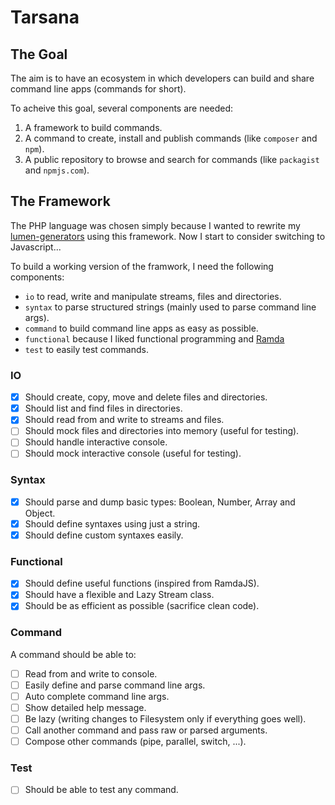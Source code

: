 # Tarsana

## The Goal

The aim is to have an ecosystem in which developers can build and share command line apps (commands for short).

To acheive this goal, several components are needed:

1. A framework to build commands.
2. A command to create, install and publish commands (like `composer` and `npm`).
3. A public repository to browse and search for commands (like `packagist` and `npmjs.com`).

## The Framework

The PHP language was chosen simply because I wanted to rewrite my [lumen-generators](https://github.com/webNeat/lumen-generators) using this framework. Now I start to consider switching to Javascript...

To build a working version of the framwork, I need the following components:

- `io` to read, write and manipulate streams, files and directories.
- `syntax` to parse structured strings (mainly used to parse command line args).
- `command` to build command line apps as easy as possible.
- `functional` because I liked functional programming and [Ramda](http://ramdajs.com)
- `test` to easily test commands.

### IO

- [X] Should create, copy, move and delete files and directories.
- [X] Should list and find files in directories.
- [X] Should read from and write to streams and files.
- [ ] Should mock files and directories into memory (useful for testing).
- [ ] Should handle interactive console.
- [ ] Should mock interactive console (useful for testing).

### Syntax

- [X] Should parse and dump basic types: Boolean, Number, Array and Object.
- [X] Should define syntaxes using just a string.
- [X] Should define custom syntaxes easily.

### Functional

- [X] Should define useful functions (inspired from RamdaJS).
- [X] Should have a flexible and Lazy Stream class.
- [X] Should be as efficient as possible (sacrifice clean code).

### Command

A command should be able to:

- [ ] Read from and write to console.
- [ ] Easily define and parse command line args.
- [ ] Auto complete command line args.
- [ ] Show detailed help message.
- [ ] Be lazy (writing changes to Filesystem only if everything goes well).
- [ ] Call another command and pass raw or parsed arguments.
- [ ] Compose other commands (pipe, parallel, switch, ...).

### Test

- [ ] Should be able to test any command.
